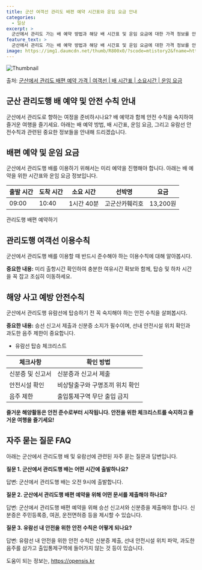 ```yaml
---
title: 군산 여객선 관리도 배편 예약 시간표와 운임 요금 안내
categories:
  - 일상
excerpt: >
  군산에서 관리도 가는 배 예약 방법과 해당 배 시간표 및 운임 요금에 대한 가격 정보를 안내 드리겠습니다. 안전하고 재밋는 관리도행 여행을 위해 아래 정보 참고하시기 바랍니다. 관리도행 배편 예약하기 👈 클릭군산에서 관리도행 배 시간표출발 시간도착 시간소요 시간선박명요금09:0010:401시간 40분고군산카훼리호13,200원관리도행 배편 예약하기 👈 클릭군산에서 관리도행 여객선 탑승 시 이용수칙군산에서 관리도행 배를 이용할 때 반드시 준수해야 하는 이용수칙에 대해 알아봅시다. 중요한 내용: 미리 출항시간 확인하여 충분한 여유시간 확보와 함께, 탑승 및 하차 시 난간을 꼭 잡고 조심히 이동하세요.해양 사고 예방 유람선 안전수칙군산에서 관리도행 유람선에 탑승하기 전 꼭 숙지해야 하는 안전 수칙을 살펴봅시다...
feature_text: >
  군산에서 관리도 가는 배 예약 방법과 해당 배 시간표 및 운임 요금에 대한 가격 정보를 안내 드리겠습니다. 안전하고 재밋는 관리도행 여행을 위해 아래 정보 참고하시기 바랍니다. 관리도행 배편 예약하기 👈 클릭군산에서 관리도행 배 시간표출발 시간도착 시간소요 시간선박명요금09:0010:401시간 40분고군산카훼리호13,200원관리도행 배편 예약하기 👈 클릭군산에서 관리도행 여객선 탑승 시 이용수칙군산에서 관리도행 배를 이용할 때 반드시 준수해야 하는 이용수칙에 대해 알아봅시다. 중요한 내용: 미리 출항시간 확인하여 충분한 여유시간 확보와 함께, 탑승 및 하차 시 난간을 꼭 잡고 조심히 이동하세요.해양 사고 예방 유람선 안전수칙군산에서 관리도행 유람선에 탑승하기 전 꼭 숙지해야 하는 안전 수칙을 살펴봅시다...
image: https://img1.daumcdn.net/thumb/R800x0/?scode=mtistory2&fname=https%3A%2F%2Fblog.kakaocdn.net%2Fdn%2Fdo96dQ%2FbtsHB89RsIf%2F61QHXoXmKMtobaflM3tuSk%2Fimg.webp
---
```


![Thumbnail](https://img1.daumcdn.net/thumb/R800x0/?scode=mtistory2&fname=https%3A%2F%2Fblog.kakaocdn.net%2Fdn%2Fdo96dQ%2FbtsHB89RsIf%2F61QHXoXmKMtobaflM3tuSk%2Fimg.webp)

<p>출처: <a href="https://opensis.kr/entry/%EA%B5%B0%EC%82%B0%EC%97%90%EC%84%9C-%EA%B4%80%EB%A6%AC%EB%8F%84-%EB%B0%B0%ED%8E%B8-%EC%98%88%EC%95%BD-%EA%B0%80%EA%B2%A9-%EC%97%AC%EA%B0%9D%EC%84%A0-%EB%B0%B0-%EC%8B%9C%EA%B0%84%ED%91%9C-%EC%86%8C%EC%9A%94%EC%8B%9C%EA%B0%84-%EC%9A%B4%EC%9E%84-%EC%9A%94%EA%B8%88" rel="dofollow">군산에서 관리도 배편 예약 가격 | 여객선 | 배 시간표 | 소요시간 | 운임 요금</a> </p>

## 군산 관리도행 배 예약 및 안전 수칙 안내

군산에서 관리도로 향하는 여정을 준비하시나요? 배 예약과 함께 안전 수칙을 숙지하여 즐거운 여행을 즐기세요. 아래는 배 예약 방법, 배
시간표, 운임 요금, 그리고 유람선 안전수칙과 관련된 중요한 정보들을 안내해 드리겠습니다.

## 배편 예약 및 운임 요금

군산에서 관리도행 배를 이용하기 위해서는 미리 예약을 진행해야 합니다. 아래는 배 예약을 위한 시간표와 운임 요금 정보입니다.

출발 시간 | 도착 시간 | 소요 시간 | 선박명 | 요금  
---|---|---|---|---  
09:00 | 10:40 | 1시간 40분 | 고군산카훼리호 | 13,200원  
  
관리도행 배편 예약하기



## 관리도행 여객선 이용수칙

군산에서 관리도행 배를 이용할 때 반드시 준수해야 하는 이용수칙에 대해 알아봅시다.

**중요한 내용:** 미리 출항시간 확인하여 충분한 여유시간 확보와 함께, 탑승 및 하차 시간을 꼭 잡고 조심히 이동하세요.



## 해양 사고 예방 안전수칙

군산에서 관리도행 유람선에 탑승하기 전 꼭 숙지해야 하는 안전 수칙을 살펴봅시다.

**중요한 내용:** 승선 신고서 제출과 신분증 소지가 필수이며, 선내 안전시설 위치 확인과 과도한 음주 제한이 중요합니다.

  * 유람선 탑승 체크리스트

체크사항 | 확인 방법  
---|---  
신분증 및 신고서 | 신분증과 신고서 제출  
안전시설 확인 | 비상탈출구와 구명조끼 위치 확인  
음주 제한 | 출입통제구역 무단 출입 금지  
  
**즐거운 해양활동은 안전 준수로부터 시작됩니다. 안전을 위한 체크리스트를 숙지하고 즐거운 여행을 즐기세요!**



## 자주 묻는 질문 FAQ

아래는 군산에서 관리도행 배 및 유람선에 관련된 자주 묻는 질문과 답변입니다.

**질문 1. 군산에서 관리도행 배는 어떤 시간에 출발하나요?**

답변: 군산에서 관리도행 배는 오전 9시에 출발합니다.

**질문 2. 군산에서 관리도행 배편 예약을 위해 어떤 문서를 제출해야 하나요?**

답변: 군산에서 관리도행 배편 예약을 위해 승선 신고서와 신분증을 제출해야 합니다. 신분증은 주민등록증, 여권, 운전면허증 등을 제시할 수
있습니다.

**질문 3. 유람선 내 안전을 위한 안전 수칙은 어떻게 되나요?**

답변: 유람선 내 안전을 위한 안전 수칙은 신분증 제출, 선내 안전시설 위치 파악, 과도한 음주를 삼가고 출입통제구역에 들어가지 않는 것
등이 있습니다.



 

도움이 되는 정보는, <a href="https://opensis.kr" rel="dofollow">https://opensis.kr</a>


